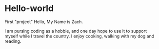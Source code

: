 # Hello-world
First "project"
Hello, My Name is Zach.

I am pursing coding as a hobbie, and one day hope to use it to support myself while I travel the country. I enjoy cooking, walking with my dog and reading.




